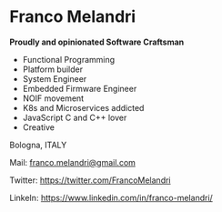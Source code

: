 # Franco Melandri

**Proudly and opinionated Software Craftsman**


- Functional Programming
- Platform builder
- System Engineer
- Embedded Firmware Engineer
- NOIF movement
- K8s and Microservices addicted
- JavaScript C and C++ lover
- Creative


Bologna, ITALY

Mail: franco.melandri@gmail.com

Twitter: https://twitter.com/FrancoMelandri

LinkeIn: https://www.linkedin.com/in/franco-melandri/







